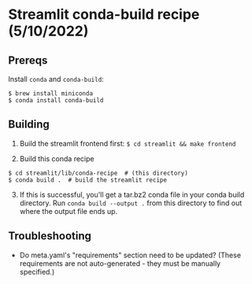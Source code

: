 # Streamlit conda-build recipe (5/10/2022)

## Prereqs

Install `conda` and `conda-build`:

```
$ brew install miniconda
$ conda install conda-build
```

## Building

1. Build the streamlit frontend first: `$ cd streamlit && make frontend`

2. Build this conda recipe

```
$ cd streamlit/lib/conda-recipe  # (this directory)
$ conda build .  # build the streamlit recipe
```

3. If this is successful, you'll get a tar.bz2 conda file in your conda build directory. Run `conda build --output .` from this directory to find out where the output file ends up.

## Troubleshooting

- Do meta.yaml's "requirements" section need to be updated? (These requirements are not auto-generated - they must be manually specified.)
